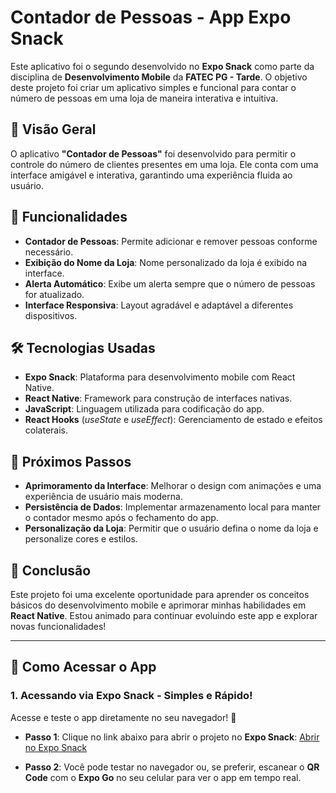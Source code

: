 
# Contador de Pessoas - App Expo Snack

Este aplicativo foi o segundo desenvolvido no **Expo Snack** como parte da disciplina de **Desenvolvimento Mobile** da **FATEC PG - Tarde**. O objetivo deste projeto foi criar um aplicativo simples e funcional para contar o número de pessoas em uma loja de maneira interativa e intuitiva.


## 🚀 Visão Geral

O aplicativo **"Contador de Pessoas"** foi desenvolvido para permitir o controle do número de clientes presentes em uma loja. Ele conta com uma interface amigável e interativa, garantindo uma experiência fluida ao usuário.


## 🎯 Funcionalidades

- **Contador de Pessoas**: Permite adicionar e remover pessoas conforme necessário.
- **Exibição do Nome da Loja**: Nome personalizado da loja é exibido na interface.
- **Alerta Automático**: Exibe um alerta sempre que o número de pessoas for atualizado.
- **Interface Responsiva**: Layout agradável e adaptável a diferentes dispositivos.



## 🛠 Tecnologias Usadas

- **Expo Snack**: Plataforma para desenvolvimento mobile com React Native. 
- **React Native**: Framework para construção de interfaces nativas.
- **JavaScript**: Linguagem utilizada para codificação do app.
- **React Hooks** (_useState_ e _useEffect_): Gerenciamento de estado e efeitos colaterais.


## 🔮 Próximos Passos

 - **Aprimoramento da Interface**: Melhorar o design com animações e uma experiência de usuário mais moderna.
 -  **Persistência de Dados**: Implementar armazenamento local para manter o contador mesmo após o fechamento do app.
 - **Personalização da Loja**: Permitir que o usuário defina o nome da loja e personalize cores e estilos.


## 🎉 Conclusão

Este projeto foi uma excelente oportunidade para aprender os conceitos básicos do desenvolvimento mobile e aprimorar minhas habilidades em **React Native**. Estou animado para continuar evoluindo este app e explorar novas funcionalidades!

---

## 📲 **Como Acessar o App**

### 1. **Acessando via Expo Snack - Simples e Rápido!**
Acesse e teste o app diretamente no seu navegador! 🎉

- **Passo 1**: Clique no link abaixo para abrir o projeto no **Expo Snack**:
  [Abrir no Expo Snack]([https://snack.expo.dev/@beatrizss97/app02---contador-de-pessoas])  

- **Passo 2**: Você pode testar no navegador ou, se preferir, escanear o **QR Code** com o **Expo Go** no seu celular para ver o app em tempo real.
